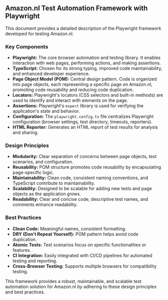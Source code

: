 ## Amazon.nl Test Automation Framework with Playwright

This document provides a detailed description of the Playwright framework developed for testing Amazon.nl.

### Key Components

- **Playwright:** The core browser automation and testing library. It enables interaction with web pages, performing actions, and making assertions.
- **TypeScript:** Chosen for its strong typing, improved code maintainability, and enhanced developer experience.
- **Page Object Model (POM):** Central design pattern. Code is organized into page objects, each representing a specific page on Amazon.nl, promoting code reusability and reducing code duplication.
- **Locators:** Playwright's locators (CSS selectors and built-in methods) are used to identify and interact with elements on the page.
- **Assertions:** Playwright's `expect` library is used for verifying the application's state and behavior.
- **Configuration:** The `playwright.config.ts` file centralizes Playwright configuration (browser settings, test directory, timeouts, reporters).
- **HTML Reporter:** Generates an HTML report of test results for analysis and sharing.

### Design Principles

- **Modularity:** Clear separation of concerns between page objects, test scenarios, and configuration.
- **Reusability:** POM structure promotes code reusability by encapsulating page-specific logic.
- **Maintainability:** Clean code, consistent naming conventions, and TypeScript contribute to maintainability.
- **Scalability:** Designed to be scalable for adding new tests and page objects as the application grows.
- **Readability:** Clear and concise code, descriptive test names, and comments enhance readability.

### Best Practices

- **Clean Code:** Meaningful names, consistent formatting.
- **DRY (Don't Repeat Yourself):** POM pattern helps avoid code duplication.
- **Atomic Tests:** Test scenarios focus on specific functionalities or features.
- **CI Integration:** Easily integrated with CI/CD pipelines for automated testing and reporting.
- **Cross-Browser Testing:** Supports multiple browsers for compatibility testing.

This framework provides a robust, maintainable, and scalable test automation solution for Amazon.nl by adhering to these design principles and best practices.
